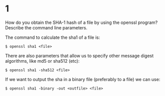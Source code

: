 # 1

How do you obtain the SHA-1 hash of a file by using the openssl program? Describe the command line parameters.

The command to calculate the sha1 of a file is:

    $ openssl sha1 <file>

There are also parameters that allow us to specify other message digest algorithms, like md5 or sha512 (etc):

    $ openssl sha1 -sha512 <file>


If we want to output the sha in a binary file (preferably to a file) we can use:

    $ openssl sha1 -binary -out <outfile> <file>